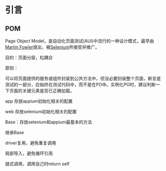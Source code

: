# 引言

## POM

Page Object Model，是自动化页面测试(AUI)中流行的一种设计模式，最早由[Martin Fowler](https://martinfowler.com/bliki/PageObject.html)提出，被[Selenium](https://www.selenium.dev/documentation/zh-cn/guidelines_and_recommendations/page_object_models/)所接受并推广。

目的：页面分层，松耦合

原则：

可以将页面提供的服务或组件封装到公共方法中，但没必要封装整个页面，断言是测试的一部分，应始终在测试代码中，而不是在PO中。实例化PO时，建议判断一下页面的关键元素是否已正确加载。

app 存放appium初始化相关的配置

web 存放selenium初始化相关的配置

Base：存放selenium和appium最基本的方法

继承Base

driver复用，避免重复调用

局部导入，避免循环引用

链式调用，调用自己时return self
